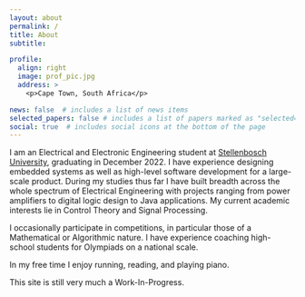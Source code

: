 ```yaml
---
layout: about
permalink: /
title: About
subtitle:

profile:
  align: right
  image: prof_pic.jpg
  address: >
    <p>Cape Town, South Africa</p>

news: false  # includes a list of news items
selected_papers: false # includes a list of papers marked as "selected={true}"
social: true  # includes social icons at the bottom of the page
---
```


I am an Electrical and Electronic Engineering student at [Stellenbosch University](https://www.ee.sun.ac.za/), graduating in December 2022.
I have experience designing embedded systems as well as high-level software development for a large-scale product. 
During my studies thus far I have built breadth across the whole spectrum of Electrical Engineering with projects ranging from power amplifiers to digital logic design to Java applications.
My current academic interests lie in Control Theory and Signal Processing.

I occasionally participate in competitions, in particular those of a Mathematical or Algorithmic nature. 
I have experience coaching high-school students for Olympiads on a national scale.

In my free time I enjoy running, reading, and playing piano.

This site is still very much a Work-In-Progress.
